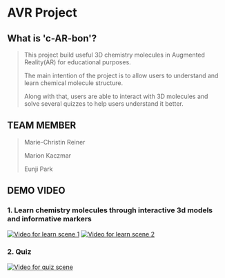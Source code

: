 # AVR Project

## What is 'c-AR-bon'?

> This project build useful 3D chemistry molecules in Augmented Reality(AR) for educational purposes. 
>
> The main intention of the project is to allow users to understand and learn chemical molecule structure. 
>
> Along with that, users are able to interact with 3D molecules and solve several quizzes to help users understand it better.

## TEAM MEMBER
> Marie-Christin Reiner
>
> Marion Kaczmar
>
> Eunji Park  

## DEMO VIDEO
### 1. Learn chemistry molecules through interactive 3d models and informative markers
[![Video for learn scene 1](https://img.youtube.com/vi/tnXR9OP3_qI/0.jpg)](https://www.youtube.com/watch?v=tnXR9OP3_qI)
[![Video for learn scene 2](https://img.youtube.com/vi/2yfCi-KD3t4/0.jpg)](https://www.youtube.com/watch?v=2yfCi-KD3t4)

### 2. Quiz
[![Video for quiz scene](https://img.youtube.com/vi/FYoAeCBYw3g/0.jpg)](https://www.youtube.com/watch?v=FYoAeCBYw3g)

